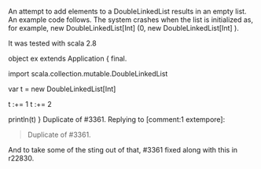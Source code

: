 An attempt to add elements to a DoubleLinkedList results in an empty list. An example code follows. The system crashes when the list is initialized as, for example, new DoubleLinkedList[Int] (0, new DoubleLinkedList[Int] ).

It was tested with scala 2.8

object ex extends Application { final.

  import scala.collection.mutable.DoubleLinkedList

  var t = new DoubleLinkedList[Int] 

  t :+= 1
  t :+= 2

  println(t)
}
Duplicate of #3361.
Replying to [comment:1 extempore]:
> Duplicate of #3361.

And to take some of the sting out of that, #3361 fixed along with this in r22830.
